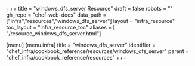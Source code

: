 +++
title = "windows_dfs_server Resource"
draft = false
robots = ""
gh_repo = "chef-web-docs"
data_path = ["infra","resources","windows_dfs_server"]
layout = "infra_resource"
toc_layout = "infra_resource_toc"
aliases = [ "/resource_windows_dfs_server.html"]

[menu]
  [menu.infra]
    title = "windows_dfs_server"
    identifier = "chef_infra/cookbook_reference/resources/windows_dfs_server"
    parent = "chef_infra/cookbook_reference/resources"
+++

<!-- The contents of this page are automatically generated from the windows_dfs_server.yaml file in the data directory. -->
<!-- To suggest a change, edit the https://github.com/chef/chef/blob/main/lib/chef/resource/windows_dfs_server.rb file
      and submit a pull request to the https://github.com/chef/chef repository. -->
